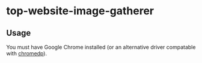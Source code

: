 # top-website-image-gatherer

## Usage

You must have Google Chrome installed (or an alternative driver compatable with [chromedp](https://github.com/chromedp/chromedp)).